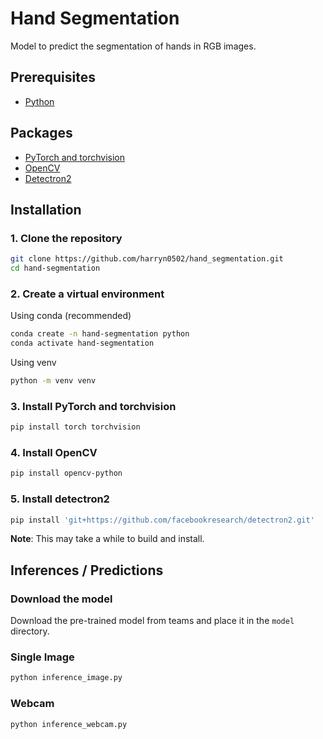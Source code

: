 # Hand Segmentation
Model to predict the segmentation of hands in RGB images.

## Prerequisites
- [Python](https://www.python.org/)

## Packages

- [PyTorch and torchvision](https://pytorch.org/)
- [OpenCV](https://opencv.org/)
- [Detectron2](https://github.com/facebookresearch/detectron2)

## Installation

### 1. Clone the repository
```bash
git clone https://github.com/harryn0502/hand_segmentation.git
cd hand-segmentation
```

### 2. Create a virtual environment

Using conda (recommended)
```bash
conda create -n hand-segmentation python
conda activate hand-segmentation
```

Using venv

```bash
python -m venv venv
```

### 3. Install PyTorch and torchvision
```bash
pip install torch torchvision
```

### 4. Install OpenCV
```bash
pip install opencv-python
```

### 5. Install detectron2
```bash
pip install 'git+https://github.com/facebookresearch/detectron2.git'
```
**Note**: This may take a while to build and install.

## Inferences / Predictions

### Download the model

Download the pre-trained model from teams and place it in the `model` directory.

### Single Image
```bash
python inference_image.py
```

### Webcam
```bash
python inference_webcam.py
```